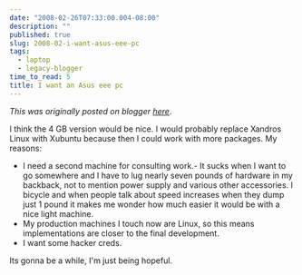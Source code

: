 ```yaml
---
date: "2008-02-26T07:33:00.004-08:00"
description: ""
published: true
slug: 2008-02-i-want-asus-eee-pc
tags:
  - laptop
  - legacy-blogger
time_to_read: 5
title: I want an Asus eee pc
---
```


_This was originally posted on blogger [here](https://pydanny.blogspot.com/2008/02/i-want-asus-eee-pc.html)_.

I think the 4 GB version would be nice. I would probably replace Xandros Linux with Xubuntu because then I could work with more packages. My reasons:

- I need a second machine for consulting work.- It sucks when I want to go somewhere and I have to lug nearly seven pounds of hardware in my backback, not to mention power supply and various other accessories. I bicycle and when people talk about speed increases when they dump just 1 pound it makes me wonder how much easier it would be with a nice light machine.
- My production machines I touch now are Linux, so this means implementations are closer to the final development.
- I want some hacker creds.

Its gonna be a while, I'm just being hopeful.
